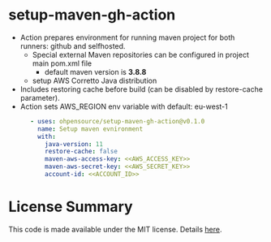 # setup-maven-gh-action

* Action prepares environment for running maven project for both runners: github and selfhosted.
  * Special external Maven repositories can be configured in project main pom.xml file
    * default maven version is **3.8.8**
  * setup AWS Corretto Java distribution
* Includes restoring cache before build (can be disabled by restore-cache parameter).
* Action sets AWS_REGION env variable with default: eu-west-1

```yaml
      - uses: ohpensource/setup-maven-gh-action@v0.1.0
        name: Setup maven evnironment
        with:
          java-version: 11
          restore-cache: false
          maven-aws-access-key: <<AWS_ACCESS_KEY>>
          maven-aws-secret-key: <<AWS_SECRET_KEY>>
          account-id: <<ACCOUNT_ID>>
```

# License Summary

This code is made available under the MIT license. Details [here](LICENSE).
